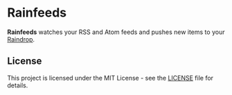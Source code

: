 # Rainfeeds
**Rainfeeds** watches your RSS and Atom feeds and pushes new items to your [Raindrop](https://raindrop.io).
## License
This project is licensed under the MIT License - see the [LICENSE](LICENSE) file for details.